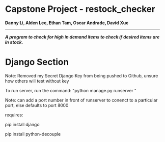 
# Capstone Project - restock_checker 
**Danny Li, Alden Lee, Ethan Tam, Oscar Andrade, David Xue**

** **

***A program to check for high in demand items to check if desired items are in stock.***

# Django Section

Note: Removed my Secret Django Key from being pushed to Github, unsure how others will test without key

To run server, run the command:
"python manage.py runserver "

Note: can add a port number in front of runserver to conenct to a particular port, else defaults to port 8000

requires:

pip install django

pip install python-decouple

